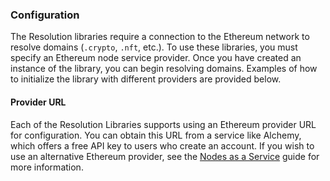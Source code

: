 ### Configuration

The Resolution libraries require a connection to the Ethereum network to resolve domains (`.crypto`, `.nft`, etc.). To use these libraries, you must specify an Ethereum node service provider. Once you have created an instance of the library, you can begin resolving domains. Examples of how to initialize the library with different providers are provided below.

#### Provider URL

Each of the Resolution Libraries supports using an Ethereum provider URL for configuration. You can obtain this URL from a service like Alchemy, which offers a free API key to users who create an account. If you wish to use an alternative Ethereum provider, see the [Nodes as a Service](https://ethereum.org/en/developers/docs/nodes-and-clients/nodes-as-a-service/) guide for more information.
